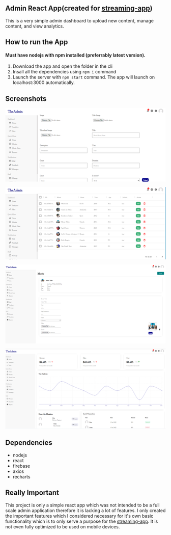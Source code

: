 ## Admin React App(created for [streaming-app](https://github.com/codesagecoder/sreaming-app))
This is a very simple admin dashboard to upload new content, manage content, and view analytics.

## How to run the App
#### Must have nodejs with npm installed (preferrably latest version).
1. Download the app and open the folder in the cli
2. Insall all the dependencies using `npm i` command
3. Launch the server with `npm start` command. The app will launch on localhost:3000 automatically.

## Screenshots
![alt text](https://github.com/codesagecoder/streaming-app-admin/blob/master/screenshots/Screenshot%202021-12-23%20102311.png) 

![alt text](https://github.com/codesagecoder/streaming-app-admin/blob/master/screenshots/Screenshot%202021-12-23%20102352.png) 

![alt text](https://github.com/codesagecoder/streaming-app-admin/blob/master/screenshots/Screenshot%202021-12-23%20102432.png) 

![alt text](https://github.com/codesagecoder/streaming-app-admin/blob/master/screenshots/Screenshot%202021-12-23%20102511.png) 

## Dependencies
- nodejs
- react
- firebase
- axios
- recharts

## Really Important
This project is only a simple react app which was not intended to be a full scale admin application therefore it is lacking a lot of features. I only created the important features which I considered necessary for it's own basic functionality which is to only serve a purpose for the [streaming-app](https://github.com/codesagecoder/sreaming-app). It is not even fully optimized to be used on mobile devices.
